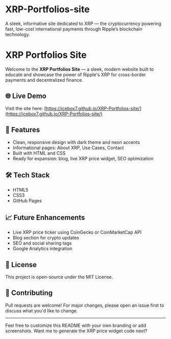 # XRP-Portfolios-site
A sleek, informative site dedicated to XRP — the cryptocurrency powering fast, low-cost international payments through Ripple’s blockchain technology.
# XRP Portfolios Site

Welcome to the **XRP Portfolios Site** — a sleek, modern website built to educate and showcase the power of Ripple's XRP for cross-border payments and decentralized finance.

## 🌐 Live Demo
Visit the site here: [https://icebox7.github.io/XRP-Portfolios-site/](https://icebox7.github.io/XRP-Portfolios-site/)

## 🚀 Features
- Clean, responsive design with dark theme and neon accents
- Informational pages: About XRP, Use Cases, Contact
- Built with HTML and CSS
- Ready for expansion: blog, live XRP price widget, SEO optimization

## 🛠️ Tech Stack
- HTML5
- CSS3
- GitHub Pages

## 📈 Future Enhancements
- Live XRP price ticker using CoinGecko or CoinMarketCap API
- Blog section for crypto updates
- SEO and social sharing tags
- Google Analytics integration

## 📄 License
This project is open-source under the MIT License.

## 🤝 Contributing
Pull requests are welcome! For major changes, please open an issue first to discuss what you'd like to change.

---

Feel free to customize this README with your own branding or add screenshots. Want me to generate the XRP price widget code next?
